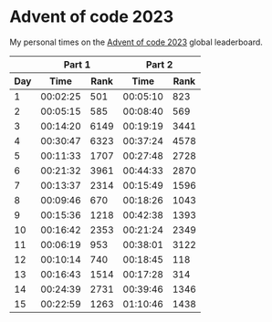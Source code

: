 # Advent of code 2023
My personal times on the [Advent of code 2023](https://adventofcode.com/2023) global leaderboard.

<table>
    <thead>
        <tr>
            <th></th>
            <th colspan="2">Part 1</th>
            <th colspan="2">Part 2</th>
        </tr>
        <tr>
            <th>Day</th>
            <th>Time</th>
            <th>Rank</th>
            <th>Time</th>
            <th>Rank</th>
        </tr>
    </thead>
    <tbody>
        <tr><td>1</td> <td>00:02:25</td> <td>501</td> <td>00:05:10</td> <td>823</td></tr>
        <tr><td>2</td> <td>00:05:15</td> <td>585</td> <td>00:08:40</td> <td>569</td></tr>
        <tr><td>3</td> <td>00:14:20</td> <td>6149</td> <td>00:19:19</td> <td>3441</td></tr>
        <tr><td>4</td> <td>00:30:47</td> <td>6323</td> <td>00:37:24</td> <td>4578</td></tr>
        <tr><td>5</td> <td>00:11:33</td> <td>1707</td> <td>00:27:48</td> <td>2728</td></tr>
        <tr><td>6</td> <td>00:21:32</td> <td>3961</td> <td>00:44:33</td> <td>2870</td></tr>
        <tr><td>7</td> <td>00:13:37</td> <td>2314</td> <td>00:15:49</td> <td>1596</td></tr>
        <tr><td>8</td> <td>00:09:46</td> <td>670</td> <td>00:18:26</td> <td>1043</td></tr>
        <tr><td>9</td> <td>00:15:36</td> <td>1218</td> <td>00:42:38</td> <td>1393</td></tr>
        <tr><td>10</td> <td>00:16:42</td> <td>2353</td> <td>00:21:24</td> <td>2349</td></tr>
        <tr><td>11</td> <td>00:06:19</td> <td>953</td> <td>00:38:01</td> <td>3122</td></tr>
        <tr><td>12</td> <td>00:10:14</td> <td>740</td> <td>00:18:45</td> <td>118</td></tr>
        <tr><td>13</td> <td>00:16:43</td> <td>1514</td> <td>00:17:28</td> <td>314</td></tr>
        <tr><td>14</td> <td>00:24:39</td> <td>2731</td> <td>00:39:46</td> <td>1346</td></tr>
        <tr><td>15</td> <td>00:22:59</td> <td>1263</td> <td>01:10:46</td> <td>1438</td></tr>
    </tbody>
</table>

